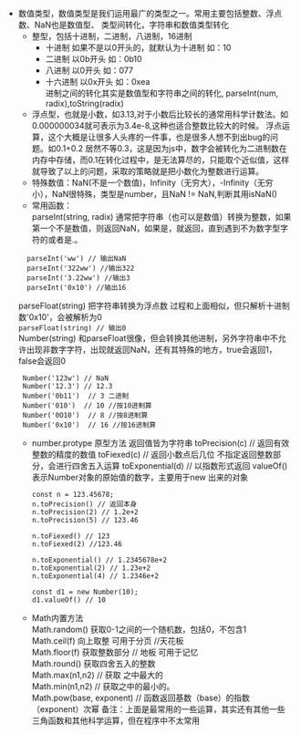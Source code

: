 - 数值类型，数值类型是我们运用最广的类型之一。常用主要包括整数、浮点数、NaN也是数值型、 类型间转化，字符串和数值类型转化 
  - 整型，包括十进制，二进制，八进制，16进制  
    - 十进制 如果不是以0开头的，就默认为十进制 如：10 
    - 二进制 以0b开头  如：0b10  
    - 八进制 以0开头   如：077  
    - 十六进制 以0x开头 如：0xea  
    进制之间的转化其实是数值型和字符串之间的转化, parseInt(num, radix),toString(radix)
  -  浮点型，也就是小数，如3.13,对于小数后比较长的通常用科学计数法。如0.000000034就可表示为3.4e-8,这种也适合整数比较大的时候。
    浮点运算，这个大概是让很多人头疼的一件事，也是很多人想不到出bug的问题。如0.1+0.2 居然不等0.3，这是因为js中，数字会被转化为二进制数在内存中存储，而0.1在转化过程中，是无法算尽的，只能取个近似值，这样就导致了以上的问题，采取的策略就是把小数化为整数进行运算。
  - 特殊数值：NaN(不是一个数值)，Infinity（无穷大），-Infinity（无穷小），NaN很特殊，类型是number，且NaN != NaN,判断其用isNaN()
  - 常用函数：  
  parseInt(string, radix) 通常把字符串（也可以是数值）转换为整数，如果第一个不是数值，则返回NaN，如果是，就返回，直到遇到不为数字型字符的或者是.。
  ```
    parseInt('ww') // 输出NaN
    parseInt('322ww') //输出322
    parseInt('3.22ww') //输出3
    parseInt('0x10') //输出16
  ```  
    parseFloat(string) 把字符串转换为浮点数 过程和上面相似，但只解析十进制数'0x10'，会被解析为0  
  ` parseFloat(string) // 输出0 `  
  Number(string) 和parseFloat很像，但会转换其他进制，另外字符串中不允许出现非数字字符，出现就返回NaN，还有其特殊的地方，true会返回1，false会返回0
  ```
   Number('123w') // NaN
   Number('12.3') // 12.3
   Number('0b11')  // 3 二进制
   Number('010')  // 10 //按10进制算
   Number('0O10')  // 8 //按8进制算
   Number('0x10')  // 16 //按16进制算
  ```
  - number.protype 原型方法 返回值皆为字符串
    toPrecision(c) // 返回有效整数的精度的数值
    toFiexed(c) // 返回小数点后几位 不指定返回整数部分，会进行四舍五入运算
    toExponential(d) // 以指数形式返回
    valueOf()  表示Number对象的原始值的数字，主要用于new 出来的对象
    ```
    const n = 123.45678;
    n.toPrecision() // 返回本身
    n.toPrecision(2) // 1.2e+2
    n.toPrecision(5) // 123.46

    n.toFiexed() // 123
    n.toFiexed(2) //123.46

    n.toExponential() // 1.2345678e+2
    n.toExponential(2) // 1.23e+2
    n.toExponential(4) // 1.2346e+2

    const d1 = new Number(10);
    d1.valueOf() // 10
    ```
  - Math内置方法  
  Math.random() 获取0-1之间的一个随机数，包括0，不包含1  
  Math.ceil(f)  向上取整 可用于分页 //天花板  
  Math.floor(f) 获取整数部分      // 地板 可用于记忆  
  Math.round()  获取四舍五入的整数  
  Math.max(n1,n2) // 获取 之中最大的  
  Math.min(n1,n2) // 获取之中的最小的。  
  Math.pow(base, exponent) // 函数返回基数（base）的指数（exponent）次幂
  备注：上面是最常用的一些运算，其实还有其他一些三角函数和其他科学运算，但在程序中不太常用



